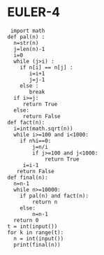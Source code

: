 # EULER-4
     import math
    def pal(n) :
      n=str(n)
      j=len(n)-1
      i=0
      while (j>i) :
        if n[i] == n[j] :
           i=i+1
           j=j-1
        else :
           break
      if i>=j:
         return True
      else:
         return False
    def fact(n):
      i=int(math.sqrt(n))
      while i>=100 and i<1000:
        if n%i==0:
            j=n/i
            if j>=100 and j<1000:
                return True
         i=i-1
       return False  
    def final(n):
      n=n-1
      while n>=10000:        
        if pal(n) and fact(n):
            return n
        else:
            n=n-1
      return 0          
    t = int(input())
    for k in range(t):
      n = int(input())
      print(final(n))
